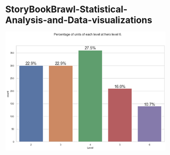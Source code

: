 # StoryBookBrawl-Statistical-Analysis-and-Data-visualizations

<p align="center">
  <img width="800" src="6distribution.png">
</p>


